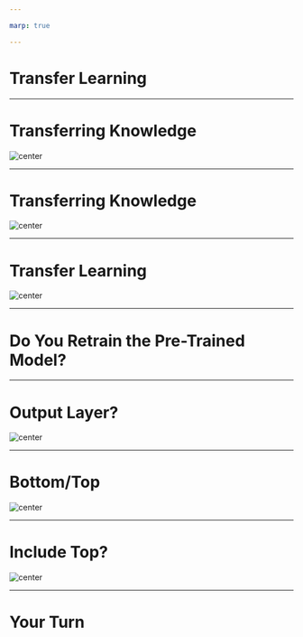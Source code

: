 ```yaml
---

marp: true

---
```


<style>
img[alt~="center"] {
  display: block;
  margin: 0 auto;
}
</style>

# Transfer Learning

<!--
Most of the models we have trained so far have been trained from scratch. We start with a randomly-weighted model and then use large amounts of data and many, many epochs over that data in order to build a reasonable model.

But is that how we learn?
-->

---

# Transferring Knowledge

![center](res/learning.jpg)

<!--
Well, yes and no.

We do indeed learn in self-guided ways by looking at examples. But we also learn through the transfer of knowledge. Others can provide insights that can be used to accelerate our learning process.

Image Details:
* [learning.jpeg](https://www.pexels.com/photo/girls-on-desk-looking-at-notebook-159823/): Pexels License
-->

---

# Transferring Knowledge

![center](res/zebra.jpg)

<!--
Let's say we already know what a horse, tiger, and penguin are. If we wanted to learn how to identify a zebra, we could look at pictures of zebras. Or, someone might tell us that a zebra is the shape of a horse, has the coat patterns of a tiger, and the colors of a penguin. This would greatly accelerate our ability to identify zebras, even if we only had a handful of pictures of zebras to study.

Transfer learning is a similar idea. A model that can already identify some classes of data can be extended to fit a different problem that we are trying to solve. The base model is already good at finding key features. The new model can utilize this ability and perform better and faster than if it was trained from scratch.

Image Details:
* [zebra.jpg](https://www.pexels.com/photo/white-and-black-zebra-standing-on-ground-1916645/): Pexels License
-->

---

# Transfer Learning

![center](res/high-level.png)

<!--
At a very high level, transfer learning can look a lot like adding an extra few layers to the end of a pre-trained model.

In this diagram the pre-trained model is an existing model that has been trained and performs acceptably well. This model has persisted weights that are packaged and loaded with the model.

The customizations model is a new set of untrained layers. They have random (or at least naive) initial weights. These weights still need to be learned through training.

As you can decipher from the data flow arrow, data typically still enters the model through the pre-trained input layer. However, the output layer of the pre-trained model then feeds the new model. The final output is the output layer of the new model.


Image Details:
* [high-level.png](https://opensource.google/docs/copyright/): Copyright Google
-->

---

# Do You Retrain the Pre-Trained Model?

<!--
This begs the question: Do you re-train the pre-trained model?

The answer is usually "no" but not always. 

If the data you have to train your new model is similar in size or larger than the data used to train the pre-trained model, and if the classes that they identify largely overlap, then it may be worthwhile. Otherwise it is advisable to "freeze" the pre-trained model and not update the weights.

This freezing can be for the whole model or for only a few specific layers. Typically those layers closer to the input layer are frozen.
-->

---

# Output Layer?

![center](res/which-output.png)

<!--
We also need to think about which layer is actually the output layer from a pre-trained model.

In most classification problems, we have multiple layers of high-dimensional matrices. But then at the very end of the model, we flatten the data down to a vector of class-estimates.

We don't want to flatten the data before feeding it to our extended model, so instead we need to use an intermediate high-dimensional layer.

Image Details:
* [which-output.png](https://opensource.google/docs/copyright/): Copyright Google
-->

---

# Bottom/Top

![center](res/bottom-top.png)

<!--
We need to introduce a little modelling terminology at this point. You sometimes hear about the "bottom" or "top" of a model. Which end is which?

Many papers illustrate models with the input layer at the bottom and the output layer at the top of diagrams. For this reason, culture now dictates that the "bottom" of a model is the input, and the "top" of a model is the output.

Image Details:
* [bottom-top.png](https://opensource.google/docs/copyright/): Copyright Google
-->

---

# Include Top?

![center](res/new-top.png)

<!--
This terminology is important because some models allow you to choose to include the "top" of the model or not. If you leave out the top, then you get a higher-dimensional input for your custom model, which is typically a good thing.

Image Details:
* [new-top.png](https://opensource.google/docs/copyright/): Copyright Google
-->

---

# Your Turn

<!--
Now we'll attempt a little transfer learning of our own. We'll use MobileNetV2, which can classify 1,000 classes, to build a network that can reliably classify cats and dogs.
-->
